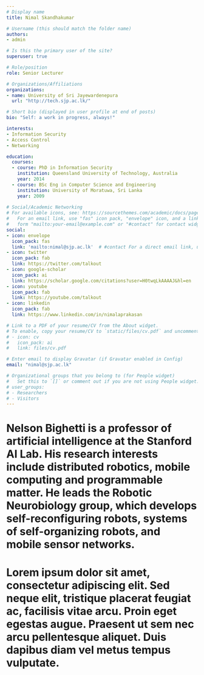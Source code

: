 ```yaml
---
# Display name
title: Nimal Skandhakumar

# Username (this should match the folder name)
authors:
- admin

# Is this the primary user of the site?
superuser: true

# Role/position
role: Senior Lecturer

# Organizations/Affiliations
organizations:
- name: University of Sri Jayewardenepura
  url: "http://tech.sjp.ac.lk/"

# Short bio (displayed in user profile at end of posts)
bio: "Self: a work in progress, always!"

interests:
- Information Security
- Access Control
- Networking

education:
  courses:
  - course: PhD in Information Security
    institution: Queensland University of Technology, Australia
    year: 2014
  - course: BSc Eng in Computer Science and Engineering
    institution: University of Moratuwa, Sri Lanka
    year: 2009
	
# Social/Academic Networking
# For available icons, see: https://sourcethemes.com/academic/docs/page-builder/#icons
#   For an email link, use "fas" icon pack, "envelope" icon, and a link in the
#   form "mailto:your-email@example.com" or "#contact" for contact widget.
social:
- icon: envelope
  icon_pack: fas
  link: 'mailto:nimal@sjp.ac.lk'  # #contact For a direct email link, use "mailto:test@example.org".
- icon: twitter
  icon_pack: fab
  link: https://twitter.com/talkout
- icon: google-scholar
  icon_pack: ai
  link: https://scholar.google.com/citations?user=H0twqLkAAAAJ&hl=en
- icon: youtube
  icon_pack: fab
  link: https://youtube.com/talkout
- icon: linkedin
  icon_pack: fab
  link: https://www.linkedin.com/in/nimalaprakasan

# Link to a PDF of your resume/CV from the About widget.
# To enable, copy your resume/CV to `static/files/cv.pdf` and uncomment the lines below.
# - icon: cv
#   icon_pack: ai
#   link: files/cv.pdf

# Enter email to display Gravatar (if Gravatar enabled in Config)
email: "nimal@sjp.ac.lk"

# Organizational groups that you belong to (for People widget)
#   Set this to `[]` or comment out if you are not using People widget.
# user_groups:
# - Researchers
# - Visitors
---
```


# Nelson Bighetti is a professor of artificial intelligence at the Stanford AI Lab. His research interests include distributed robotics, mobile computing and programmable matter. He leads the Robotic Neurobiology group, which develops self-reconfiguring robots, systems of self-organizing robots, and mobile sensor networks.

# Lorem ipsum dolor sit amet, consectetur adipiscing elit. Sed neque elit, tristique placerat feugiat ac, facilisis vitae arcu. Proin eget egestas augue. Praesent ut sem nec arcu pellentesque aliquet. Duis dapibus diam vel metus tempus vulputate.
